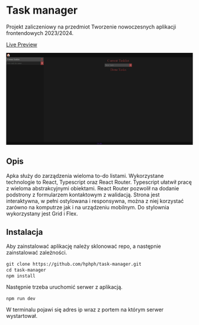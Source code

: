 # Task manager

Projekt zaliczeniowy na przedmiot Tworzenie nowoczesnych aplikacji frontendowych 2023/2024.

[Live Preview](https://hphph.github.io/task-manager)

![Widok apki](page_screen.jpg)

## Opis
Apka służy do zarządzenia wieloma to-do listami. Wykorzystane technologie to React, Typescript oraz React Router. Typescript ułatwił pracę z wieloma abstrakcyjnymi obiektami. React Router pozwolił na dodanie podstrony z formularzem kontaktowym z walidacją. Strona jest interaktywna, w pełni ostylowana i responsywna, można z niej korzystać zarówno na komputrze jak i na urządzeniu mobilnym. Do stylownia wykorzystany jest Grid i Flex.

## Instalacja
Aby zainstalować aplikację należy sklonować repo, a następnie zainstalować zależności.
```
git clone https://github.com/hphph/task-manager.git
cd task-manager
npm install
```

Następnie trzeba uruchomić serwer z aplikacją.
```
npm run dev
```
W terminalu pojawi się adres ip wraz z portem na którym serwer wystartował.